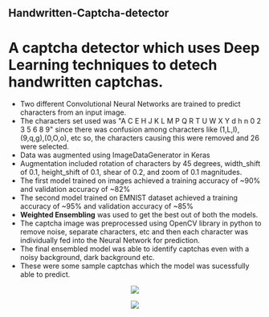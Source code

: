 ## Handwritten-Captcha-detector

# A captcha detector which uses Deep Learning techniques to detech handwritten captchas.

* Two different Convolutional Neural Networks are trained to predict characters from an input image.
* The characters set used was "A C E H J K L M P Q R T U W X Y d h n 0 2 3 5 6 8 9" since there was confusion among characters like (1,L,I),(9,q,g),(0,O,o), etc so, the characters causing this were removed and 26 were selected.
* Data was augmented using ImageDataGenerator in Keras
* Augmentation included rotation of characters by 45 degrees, width_shift of 0.1, height_shift of 0.1, shear of 0.2, and zoom of 0.1 magnitudes.
* The first model trained on images achieved a training accuracy of ~90% and validation accuracy of ~82%
* The second model trained on EMNIST dataset achieved a training accuracy of ~95% and validation accuracy of ~85%
* **Weighted Ensembling** was used to get the best out of both the models.
* The captcha image was preprocessed using OpenCV library in python to remove noise, separate characters, etc and then each character was individually fed into the Neural Network for prediction.
* The final ensembled model was able to identify captchas even with a noisy background, dark background etc.
* These were some sample captchas which the model was sucessfully able to predict.
<p align="center">
 <img src="https://github.com/NiranthS/Handwritten-Captcha-detector/blob/master/test002.jpeg"><br>
</p>

<p align="center">
 <img src="https://github.com/NiranthS/Handwritten-Captcha-detector/blob/master/test003.jpeg"><br>
</p>

